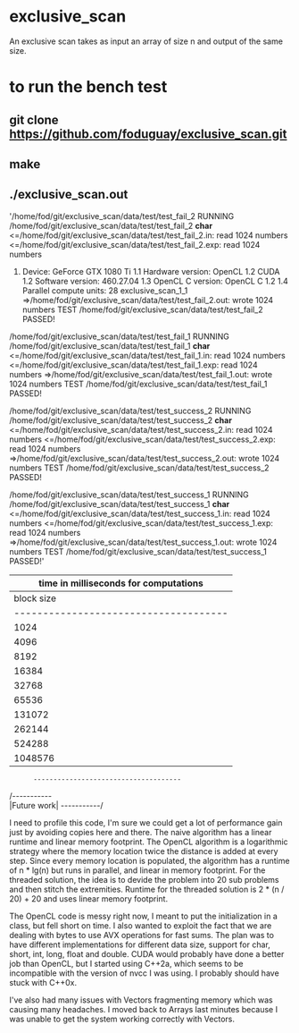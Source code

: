 # exclusive_scan
An exclusive scan takes as input an array of size n and output of the same size.

# to run the bench test
## git clone https://github.com/foduguay/exclusive_scan.git
## make
## ./exclusive_scan.out

'/home/fod/git/exclusive_scan/data/test/test_fail_2
RUNNING /home/fod/git/exclusive_scan/data/test/test_fail_2
__char__
<=/home/fod/git/exclusive_scan/data/test/test_fail_2.in: read 1024 numbers
<=/home/fod/git/exclusive_scan/data/test/test_fail_2.exp: read 1024 numbers
1. Device: GeForce GTX 1080 Ti
 1.1 Hardware version: OpenCL 1.2 CUDA
 1.2 Software version: 460.27.04
 1.3 OpenCL C version: OpenCL C 1.2 
 1.4 Parallel compute units: 28
exclusive_scan_1_1
=>/home/fod/git/exclusive_scan/data/test/test_fail_2.out: wrote 1024 numbers
TEST /home/fod/git/exclusive_scan/data/test/test_fail_2 PASSED!

/home/fod/git/exclusive_scan/data/test/test_fail_1
RUNNING /home/fod/git/exclusive_scan/data/test/test_fail_1
__char__
<=/home/fod/git/exclusive_scan/data/test/test_fail_1.in: read 1024 numbers
<=/home/fod/git/exclusive_scan/data/test/test_fail_1.exp: read 1024 numbers
=>/home/fod/git/exclusive_scan/data/test/test_fail_1.out: wrote 1024 numbers
TEST /home/fod/git/exclusive_scan/data/test/test_fail_1 PASSED!

/home/fod/git/exclusive_scan/data/test/test_success_2
RUNNING /home/fod/git/exclusive_scan/data/test/test_success_2
__char__
<=/home/fod/git/exclusive_scan/data/test/test_success_2.in: read 1024 numbers
<=/home/fod/git/exclusive_scan/data/test/test_success_2.exp: read 1024 numbers
=>/home/fod/git/exclusive_scan/data/test/test_success_2.out: wrote 1024 numbers
TEST /home/fod/git/exclusive_scan/data/test/test_success_2 PASSED!

/home/fod/git/exclusive_scan/data/test/test_success_1
RUNNING /home/fod/git/exclusive_scan/data/test/test_success_1
__char__
<=/home/fod/git/exclusive_scan/data/test/test_success_1.in: read 1024 numbers
<=/home/fod/git/exclusive_scan/data/test/test_success_1.exp: read 1024 numbers
=>/home/fod/git/exclusive_scan/data/test/test_success_1.out: wrote 1024 numbers
TEST /home/fod/git/exclusive_scan/data/test/test_success_1 PASSED!'

|          time in milliseconds for computations
|          -------------------------------------
|block size|     naive |    opencl |   threads |
|          -------------------------------------
|     1024 |   1892.05 |   1159.16 |   1200.15 |
|     4096 |    507.18 |    271.71 |    305.90 |
|     8192 |    240.38 |    138.02 |    147.92 |
|    16384 |    133.67 |     69.22 |     76.33 |
|    32768 |     60.09 |     34.60 |     39.80 |
|    65536 |     31.51 |     17.39 |     21.18 |
|   131072 |     15.01 |      8.76 |     10.95 |
|   262144 |      8.00 |      4.36 |      5.51 |
|   524288 |      3.88 |      2.24 |      2.66 |
|  1048576 |      1.90 |      1.14 |      1.37 |
          -------------------------------------


/-----------\
|Future work|
\-----------/

I need to profile this code, I'm sure we could get a lot of performance gain just by avoiding copies here and there. The naive algorithm has a linear runtime and linear memory footprint. The OpenCL algorithm is a logarithmic strategy where the memory location twice the distance is added at every step. Since every memory location is populated, the algorithm has a runtime of n * lg(n) but runs in parallel, and linear in memory footprint. For the threaded solution, the idea is to devide the problem into 20 sub problems and then stitch the extremities. Runtime for the threaded solution is 2 * (n / 20) + 20 and uses linear memory footprint.

The OpenCL code is messy right now, I meant to put the initialization in a class, but fell short on time.
I also wanted to exploit the fact that we are dealing with bytes to use AVX operations for fast sums. The plan was to have different implementations for different data size, support for char, short, int, long, float and double. CUDA would probably have done a better job than OpenCL, but I started using C++2a, which seems to be incompatible with the version of nvcc I was using. I probably should have stuck with C++0x.

I've also had many issues with Vectors fragmenting memory which was causing many headaches. I moved back to Arrays last minutes because I was unable to get the system working correctly with Vectors.
